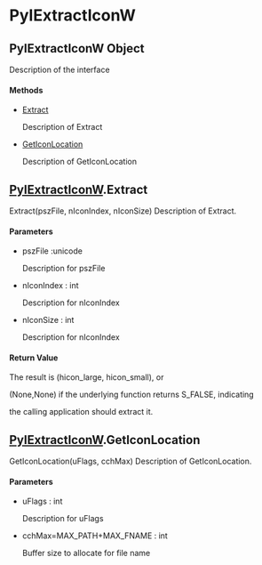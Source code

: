 # PyIExtractIconW

## PyIExtractIconW Object



Description of the interface

#### Methods


  - [Extract](PyIExtractIconW.md#pyiextracticonwextract)

    Description of Extract&nbsp;

  - [GetIconLocation](PyIExtractIconW.md#pyiextracticonwgeticonlocation)

    Description of GetIconLocation&nbsp;

## [PyIExtractIconW](#pyiextracticonw)\.Extract

Extract\(pszFile, nIconIndex, nIconSize\)
Description of Extract\.

#### Parameters


  - pszFile :unicode

    Description for pszFile

  - nIconIndex : int

    Description for nIconIndex

  - nIconSize : int

    Description for nIconIndex

#### Return Value
The result is \(hicon\_large, hicon\_small\), or 

\(None,None\) if the underlying function returns S\_FALSE, indicating 

the calling application should extract it\.

## [PyIExtractIconW](#pyiextracticonw)\.GetIconLocation

GetIconLocation\(uFlags, cchMax\)
Description of GetIconLocation\.

#### Parameters


  - uFlags : int

    Description for uFlags

  - cchMax=MAX\_PATH\+MAX\_FNAME : int

    Buffer size to allocate for file name